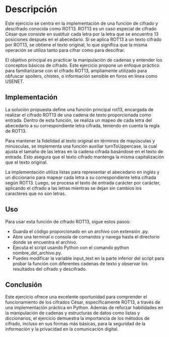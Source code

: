 # Descripción

Este ejercicio se centra en la implementación de una función de cifrado y descifrado conocida como ROT13. ROT13 es un caso especial de cifrado César que consiste en sustituir cada letra por la letra que se encuentra 13 posiciones después en el abecedario. Si se aplica ROT13 a un texto cifrado por ROT13, se obtiene el texto original, lo que significa que la misma operación se utiliza tanto para cifrar como para descifrar.

El objetivo principal es practicar la manipulación de cadenas y entender los conceptos básicos de cifrado. Este ejercicio propone un enfoque práctico para familiarizarse con el cifrado ROT13, ampliamente utilizado para obfuscar spoilers, chistes, o información sensible en foros en línea como USENET.

## Implementación

La solución propuesta define una función principal rot13, encargada de realizar el cifrado ROT13 de una cadena de texto proporcionada como entrada. Dentro de esta función, se realiza un mapeo de cada letra del abecedario a su correspondiente letra cifrada, teniendo en cuenta la regla de ROT13.

Para mantener la fidelidad al texto original en términos de mayúsculas y minúsculas, se implementa una función auxiliar turnToUppercase, la cual ajusta el tamaño de las letras en la cadena cifrada basándose en el texto de entrada. Esto asegura que el texto cifrado mantenga la misma capitalización que el texto original.

La implementación utiliza listas para representar el abecedario en inglés y un diccionario para mapear cada letra a su correspondiente letra cifrada según ROT13. Luego, se procesa el texto de entrada carácter por carácter, aplicando el cifrado a las letras mientras se dejan sin cambios los caracteres que no son letras.

## Uso

Para usar esta función de cifrado ROT13, sigue estos pasos:

* Guarda el código proporcionado en un archivo con extensión .py.
* Abre una terminal o consola de comandos y navega hasta el directorio donde se encuentra el archivo.
* Ejecuta el script usando Python con el comando python nombre_del_archivo.py.
* Puedes modificar la variable input_text en la parte inferior del script para probar la función con diferentes cadenas de texto y observar los resultados del cifrado y descifrado.

## Conclusión

Este ejercicio ofrece una excelente oportunidad para comprender el funcionamiento de los cifrados César, específicamente ROT13, a través de una implementación práctica en Python. Además de reforzar habilidades en la manipulación de cadenas y estructuras de datos como listas y diccionarios, el ejercicio demuestra la importancia de los métodos de cifrado, incluso en sus formas más básicas, para la seguridad de la información y la privacidad en la comunicación digital.
